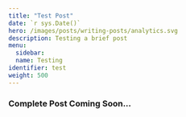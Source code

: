 ```yaml
---
title: "Test Post"
date: `r sys.Date()`
hero: /images/posts/writing-posts/analytics.svg
description: Testing a brief post
menu:
  sidebar:
  name: Testing
identifier: test
weight: 500
---
```

### Complete Post Coming Soon...